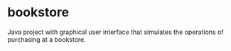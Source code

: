 # bookstore
Java project with graphical user interface that simulates the operations of purchasing at a bookstore.
